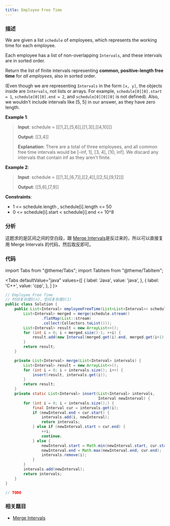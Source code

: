```yaml
---
title: Employee Free Time
---
```


### 描述

We are given a list `schedule` of employees, which represents the working time for each employee.

Each employee has a list of non-overlapping `Intervals`, and these intervals are in sorted order.

Return the list of finite intervals representing **common, positive-length free time** for _all employees_, also in sorted order.

(Even though we are representing `Intervals` in the form `[x, y]`, the objects inside are `Intervals`, not lists or arrays. For example, `schedule[0][0].start = 1`, `schedule[0][0].end = 2`, and `schedule[0][0][0]` is not defined). Also, we wouldn't include intervals like [5, 5] in our answer, as they have zero length.

**Example 1**:

> **Input**: schedule = [[[1,2],[5,6]],[[1,3]],[[4,10]]]
>
> **Output**: [[3,4]]
>
> **Explanation**: There are a total of three employees, and all common
> free time intervals would be [-inf, 1], [3, 4], [10, inf].
> We discard any intervals that contain inf as they aren't finite.

**Example 2**:

> **Input**: schedule = [[[1,3],[6,7]],[[2,4]],[[2,5],[9,12]]]
>
> **Output**: [[5,6],[7,9]]

**Constraints**:

- 1 <= schedule.length , schedule[i].length <= 50
- 0 <= schedule[i].start < schedule[i].end <= 10^8

### 分析

这题求的是区间之间的空白段，跟 [Merge Intervals](merge-intervals.md)是反过来的，所以可以直接复用 Merge Intervals 的代码，然后取反即可。

### 代码

import Tabs from "@theme/Tabs";
import TabItem from "@theme/TabItem";

<Tabs
defaultValue="java"
values={[
{ label: 'Java', value: 'java', },
{ label: 'C++', value: 'cpp', },
]
}>
<TabItem value="java">

```java
// Employee Free Time
// 时间复杂度O(n)，空间复杂度O(1)
public class Solution {
    public List<Interval> employeeFreeTime(List<List<Interval>> schedule) {
        List<Interval> merged = merge(schedule.stream()
                .flatMap(List::stream)
                .collect(Collectors.toList()));
        List<Interval> result = new ArrayList<>();
        for (int i = 0; i < merged.size()-1; ++i) {
            result.add(new Interval(merged.get(i).end, merged.get(i+1).start ));
        }
        return result;
    }

    private List<Interval> merge(List<Interval> intervals) {
        List<Interval> result = new ArrayList<>();
        for (int i = 0; i < intervals.size(); i++) {
            insert(result, intervals.get(i));
        }
        return result;
    }
    private static List<Interval> insert(List<Interval> intervals,
                                         Interval newInterval) {
        for (int i = 0; i < intervals.size();) {
            final Interval cur = intervals.get(i);
            if (newInterval.end < cur.start) {
                intervals.add(i, newInterval);
                return intervals;
            } else if (newInterval.start > cur.end) {
                ++i;
                continue;
            } else {
                newInterval.start = Math.min(newInterval.start, cur.start);
                newInterval.end = Math.max(newInterval.end, cur.end);
                intervals.remove(i);
            }
        }
        intervals.add(newInterval);
        return intervals;
    }
}
```

</TabItem>
<TabItem value="cpp">

```cpp
// TODO
```

</TabItem>
</Tabs>

### 相关题目

- [Merge Intervals](merge-intervals.md)
